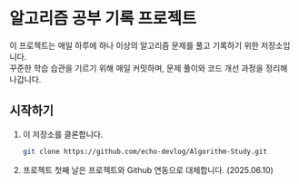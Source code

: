 # 알고리즘 공부 기록 프로젝트

이 프로젝트는 매일 하루에 하나 이상의 알고리즘 문제를 풀고 기록하기 위한 저장소입니다.  
꾸준한 학습 습관을 기르기 위해 매일 커밋하며, 문제 풀이와 코드 개선 과정을 정리해 나갑니다.

## 시작하기

1. 이 저장소를 클론합니다.
   ```bash
   git clone https://github.com/echo-devlog/Algorithm-Study.git

2. 프로젝트 첫째 날은 프로젝트와 Github 연동으로 대체합니다. (2025.06.10)